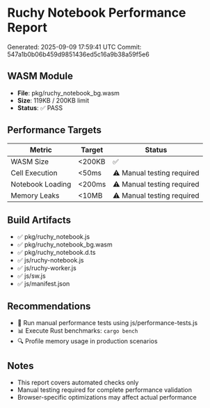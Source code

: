 # Ruchy Notebook Performance Report

Generated: 2025-09-09 17:59:41 UTC
Commit: 547a1b0b06b459d9851436ed5c16a9b38a59f5e6

## WASM Module

- **File**: pkg/ruchy_notebook_bg.wasm
- **Size**: 119KB / 200KB limit
- **Status**: ✅ PASS

## Performance Targets

| Metric | Target | Status |
|--------|--------|--------|
| WASM Size | <200KB | ✅ |
| Cell Execution | <50ms | ⚠️ Manual testing required |
| Notebook Loading | <200ms | ⚠️ Manual testing required |
| Memory Leaks | <10MB | ⚠️ Manual testing required |

## Build Artifacts

- ✅ pkg/ruchy_notebook.js
- ✅ pkg/ruchy_notebook_bg.wasm
- ✅ pkg/ruchy_notebook.d.ts
- ✅ js/ruchy-notebook.js
- ✅ js/ruchy-worker.js
- ✅ js/sw.js
- ✅ js/manifest.json

## Recommendations



- 🧪 Run manual performance tests using js/performance-tests.js
- 📊 Execute Rust benchmarks: `cargo bench`
- 🔍 Profile memory usage in production scenarios

## Notes

- This report covers automated checks only
- Manual testing required for complete performance validation
- Browser-specific optimizations may affect actual performance
